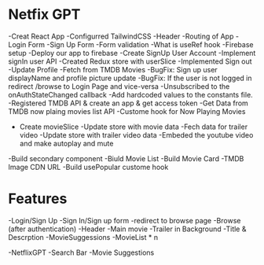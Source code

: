 # Netfix GPT

-Creat React App
-Configurred TailwindCSS
-Header
-Routing of App
-Login Form
-Sign Up Form
-Form validation
-What is useRef hook
-Firebase setup
-Deploy our app to firebase
-Create SignUp User Account
-Implement signIn user API
-Created Redux store with userSlice
-Implemented Sign out
-Update Profile
-Fetch from TMDB Movies
-BugFix: Sign up user displayName and profile picture update
-BugFix: If the user is not logged in redirect /browse to Login Page and vice-versa
-Unsubscribed to the onAuthStateChanged callback
-Add hardcoded values to the constants file.
-Registered TMDB API & create an app & get access token
-Get Data from TMDB now plaing movies list API
-Custome hook for Now Playing Movies

- Create movieSlice
  -Update store with movie data
  -Fech data for trailer video
  -Update store with trailer video data
  -Embeded the youtube video and make autoplay and mute

-Build secondary component
-Biuld Movie List
-Build Movie Card
-TMDB Image CDN URL
-Build usePopular custome hook

# Features

-Login/Sign Up
-Sign In/Sign up form
-redirect to browse page
-Browse (after authentication)
-Header
-Main movie
-Trailer in Background
-Title & Descrption
-MovieSuggessions
-MovieList \* n

-NetflixGPT
-Search Bar
-Movie Suggestions
